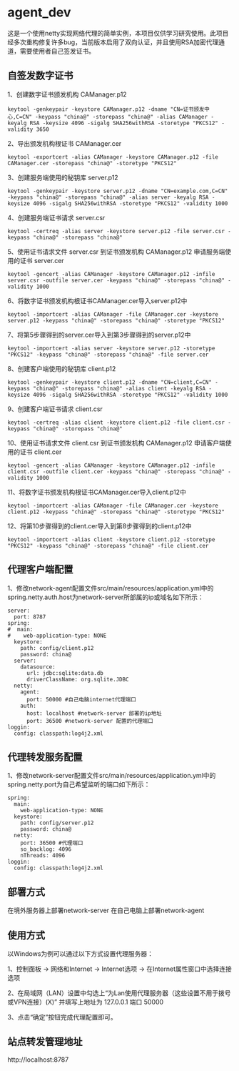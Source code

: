 # agent_dev

这是一个使用netty实现网络代理的简单实例，本项目仅供学习研究使用。此项目经多次重构修复许多bug，当前版本启用了双向认证，并且使用RSA加密代理通道，需要使用者自己签发证书。

## 自签发数字证书

1、创建数字证书颁发机构 CAManager.p12
```
keytool -genkeypair -keystore CAManager.p12 -dname "CN=证书颁发中心,C=CN" -keypass "china@" -storepass "china@" -alias CAManager -keyalg RSA -keysize 4096 -sigalg SHA256withRSA -storetype "PKCS12" -validity 3650
```
2、导出颁发机构根证书 CAManager.cer
```
keytool -exportcert -alias CAManager -keystore CAManager.p12 -file CAManager.cer -storepass "china@" -storetype "PKCS12"
```

3、创建服务端使用的秘钥库 server.p12
```
keytool -genkeypair -keystore server.p12 -dname "CN=example.com,C=CN" -keypass "china@" -storepass "china@" -alias server -keyalg RSA -keysize 4096 -sigalg SHA256withRSA -storetype "PKCS12" -validity 1000
```
4、创建服务端证书请求 server.csr
```
keytool -certreq -alias server -keystore server.p12 -file server.csr -keypass "china@" -storepass "china@"
```
5、使用证书请求文件 server.csr 到证书颁发机构 CAManager.p12 申请服务端使用的证书 server.cer
```
keytool -gencert -alias CAManager -keystore CAManager.p12 -infile server.csr -outfile server.cer -keypass "china@" -storepass "china@" -validity 1000
```
6、将数字证书颁发机构根证书CAManager.cer导入server.p12中
```
keytool -importcert -alias CAManager -file CAManager.cer -keystore server.p12 -keypass "china@" -storepass "china@" -storetype "PKCS12"
```
7、将第5步骤得到的server.cer导入到第3步骤得到的server.p12中
```
keytool -importcert -alias server -keystore server.p12 -storetype "PKCS12" -keypass "china@" -storepass "china@" -file server.cer
```
8、创建客户端使用的秘钥库 client.p12
```
keytool -genkeypair -keystore client.p12 -dname "CN=client,C=CN" -keypass "china@" -storepass "china@" -alias client -keyalg RSA -keysize 4096 -sigalg SHA256withRSA -storetype "PKCS12" -validity 1000
```
9、创建客户端证书请求 client.csr
```
keytool -certreq -alias client -keystore client.p12 -file client.csr -keypass "china@" -storepass "china@"
```
10、使用证书请求文件 client.csr 到证书颁发机构 CAManager.p12 申请客户端使用的证书 client.cer
```
keytool -gencert -alias CAManager -keystore CAManager.p12 -infile client.csr -outfile client.cer -keypass "china@" -storepass "china@" -validity 1000
```
11、将数字证书颁发机构根证书CAManager.cer导入client.p12中
```
keytool -importcert -alias CAManager -file CAManager.cer -keystore client.p12 -keypass "china@" -storepass "china@" -storetype "PKCS12"
```
12、将第10步骤得到的client.cer导入到第8步骤得到的client.p12中
```
keytool -importcert -alias client -keystore client.p12 -storetype "PKCS12" -keypass "china@" -storepass "china@" -file client.cer
```

## 代理客户端配置

1、修改network-agent配置文件src/main/resources/application.yml中的spring.netty.auth.host为network-server所部属的ip或域名如下所示：
```
server:
  port: 8787
spring:
#  main:
#    web-application-type: NONE
  keystore:
    path: config/client.p12
    password: china@
  server:
    datasource:
      url: jdbc:sqlite:data.db
      driverClassName: org.sqlite.JDBC
  netty: 
    agent: 
      port: 50000 #自己电脑internet代理端口
    auth: 
      host: localhost #network-server 部署的ip地址
      port: 36500 #network-server 配置的代理端口
loggin:
  config: classpath:log4j2.xml      
```
## 代理转发服务配置

1、修改network-server配置文件src/main/resources/application.yml中的spring.netty.port为自己希望监听的端口如下所示：
```
spring:
  main:
    web-application-type: NONE
  keystore:
    path: config/server.p12
    password: china@
  netty:
    port: 36500 #代理端口
    so_backlog: 4096
    nThreads: 4096
loggin:
  config: classpath:log4j2.xml
```
## 部署方式
在境外服务器上部署network-server 在自己电脑上部署network-agent

## 使用方式
以Windows为例可以通过以下方式设置代理服务器：

1、控制面板 -> 网络和Internet -> Internet选项 -> 在Internet属性窗口中选择连接选项

2、在局域网（LAN）设置中勾选上“为Lan使用代理服务器（这些设置不用于拨号或VPN连接）(X)” 并填写上地址为 127.0.0.1 端口 50000 

3、点击“确定”按钮完成代理配置即可。

## 站点转发管理地址

http://localhost:8787
